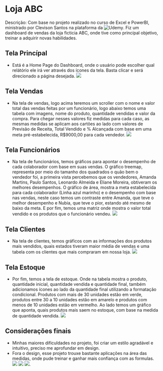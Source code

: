# Loja ABC

Descrição: Com base no projeto realizado no curso de Excel e PowerBI, ministrado por Clevison Santos na plataforma da ![Udemy](https://www.udemy.com/courseexcel-basico-ao-avancado-aprenda-a-automatizar-12-planilhas/). Fiz um dashboard de vendas da loja ficticia ABC, onde tive como princípal objetivo, treinar a adquirir novas habilidades.

## Tela Princípal

- Está é a Home Page do Dashboard, onde o usuário pode escolher qual relátório ele irá ver através dos ícones da tela. Basta clicar e será direcionado a página desejada.
![](//LojaABC//imagens//TelaPrincipal.PNG)

## Tela Vendas

- Na tela de vendas, logo acima teremos um scroller com o nome e valor total das vendas feitas por um funcionário, logo abaixo temos uma tabela com imagens, nome do produto, quantidade vendidas e valor da compra. Para chegar nesses valores fiz medidas para cada caso, as mesmas medidas se aplicam aos cartões ao lado com valores de Previsão de Receita, Total Vendido e % Alcançada com base em uma meta pré-estabelecida, R$9000,00 para cada vendedor.
![](/LojaABC/imagens/TelaVendas.PNG)

## Tela Funcionários

- Na tela de funcionários, temos gráficos para apontar o desempenho de cada colaborador com base em suas vendas. O gráfico treemap, representa por meio do tamanho dos quadrados o quão bem o vendedor foi, a primeira vista percebemos que os vendedores, Amanda Martins, Paulo Santos, Leonardo Almeida e Eliane Moreira, obtiveram os melhores desempenhos.
O gráfico de área, mostra a meta estabelecida para cada colaborador (Linha azul marinho) e o desempenho com base nas vendas, neste caso temos um contraste entre Amanda, que teve o melhor desempenho e Nubia, que teve o pior, estando até mesmo de baixo da meta.
E por fim, temos uma matriz onde mostra o valor total vendido e os produtos que o funcionário vendeu.
![](/LojaABC/imagens/Vendedor.PNG)

## Tela Clientes

- Na tela de clientes, temos gráficos com as informações dos produtos mais vendidos, quais estados tiveram maior média de vendas e uma tabela com os clientes que mais compraram em nossa loja.
![](/LojaABC/imagens/Clientes.PNG)

## Tela Estoque

- Por fim, temos a tela de estoque. Onde na tabela mostra o produto, quantidade inicial, quantidade vendida e quantidade final, também adicionamos ícones ao lado da quantidade final utilizando a formatação condicional. Produtos com mais de 30 unidades estão em verde, produtos entre 30 a 10 unidades estão em amarelo e produtos com menos de 10 unidades estão em vermelho.
Ao lado temos um gráfico que aponta, quais produtos mais saem no estoque, com base na medida de quantidade vendida.
![](/LojaABC/imagens/Estoque.PNG)

## Considerações finais

- Minhas maiores dificuldades no projeto, foi criar um estilo agradável e intuitivo, preciso me aprofundar em design.
- Fora o design, esse projeto trouxe bastante aplicações na área das medidas, onde pude treinar e ganhar mais confiança com as formulas.
![](/LojaABC/imagens/MedidaEstoqueFinal.PNG)
![](/LojaABC/imagens/MedidaPercentualVendido.PNG)
![](/LojaABC/imagens/MedidaQtdVendidas.PNG).